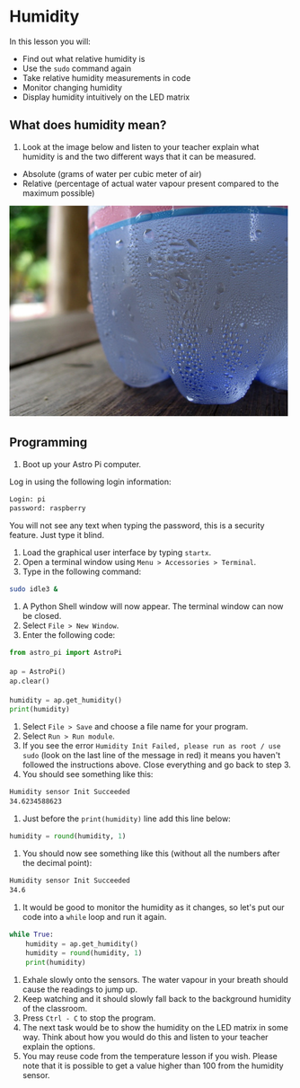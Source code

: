 # Humidity

In this lesson you will:

- Find out what relative humidity is
- Use the `sudo` command again
- Take relative humidity measurements in code
- Monitor changing humidity
- Display humidity intuitively on the LED matrix

## What does humidity mean?

1. Look at the image below and listen to your teacher explain what humidity is and the two different ways that it can be measured.

  - Absolute (grams of water per cubic meter of air)
  - Relative (percentage of actual water vapour present compared to the maximum possible)

  ![](images/condensation.jpg)

## Programming

1. Boot up your Astro Pi computer.

  Log in using the following login information:

  ```bash
  Login: pi
  password: raspberry
  ```

  You will not see any text when typing the password, this is a security feature. Just type it blind.
1. Load the graphical user interface by typing `startx`.
1. Open a terminal window using `Menu > Accessories > Terminal`.
1. Type in the following command:

  ```bash
  sudo idle3 &
  ```

1. A Python Shell window will now appear. The terminal window can now be closed.
1. Select `File > New Window`.
1. Enter the following code:

  ```python
  from astro_pi import AstroPi
  
  ap = AstroPi()
  ap.clear()
  
  humidity = ap.get_humidity()
  print(humidity)
  ```

1. Select `File > Save` and choose a file name for your program.
1. Select `Run > Run module`.
1. If you see the error `Humidity Init Failed, please run as root / use sudo` (look on the last line of the message in red) it means you haven't followed the instructions above. Close everything and go back to step 3.
1. You should see something like this:

  ```bash
  Humidity sensor Init Succeeded
  34.6234588623
  ```

1. Just before the `print(humidity)` line add this line below:

  ```python
  humidity = round(humidity, 1)
  ```

1. You should now see something like this (without all the numbers after the decimal point):

  ```bash
  Humidity sensor Init Succeeded
  34.6
  ```
1. It would be good to monitor the humidity as it changes, so let's put our code into a `while` loop and run it again.

  ```python
  while True:
      humidity = ap.get_humidity()
      humidity = round(humidity, 1)
      print(humidity)
  ```
1. Exhale slowly onto the sensors. The water vapour in your breath should cause the readings to jump up.
1. Keep watching and it should slowly fall back to the background humidity of the classroom.
1. Press `Ctrl - C` to stop the program.
1. The next task would be to show the humidity on the LED matrix in some way. Think about how you would do this and listen to your teacher explain the options.
1. You may reuse code from the temperature lesson if you wish. Please note that it is possible to get a value higher than 100 from the humidity sensor.
